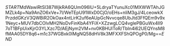 $START$MdWawiRtSI387WjkRA6QUm096lU+5LdryaTYunuXc01MXWWTAhJGMZLk4p+Na9AnZO6xVe+7l/WeTEpU91WxD0CjO/oEHs+nliM3gJ/4LceowkXPrzddGKzV3QWBiR2OkOax4ntLirK2uf6eAUpGcNvvcqe8UbJtd3FfQEm9v9x1Neyc+MUV7dbCOlvMH2NoDvFinKbA4YFiX+XZzwgLCQ4vglePBGuWx4Il97oT1BFpUixKjrO3YLXzc7D/AEjNym2VM+nv0KBHUlToR/Tbln4i62UEQYnsM8fMAA05DY8q6+m1c37WGBxk0IMgNQ58dHV8k3MFXXFShQPOgP0/Mg==$END$